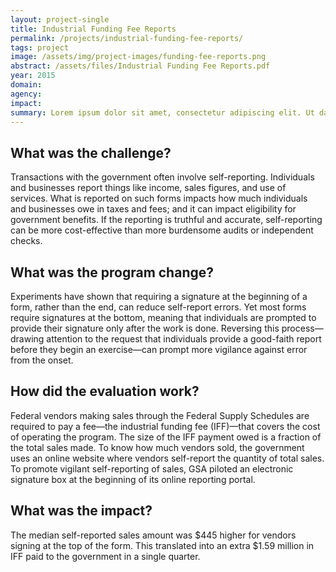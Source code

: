 ```yaml
---
layout: project-single
title: Industrial Funding Fee Reports
permalink: /projects/industrial-funding-fee-reports/
tags: project
image: /assets/img/project-images/funding-fee-reports.png
abstract: /assets/files/Industrial Funding Fee Reports.pdf
year: 2015
domain:
agency:
impact:
summary: Lorem ipsum dolor sit amet, consectetur adipiscing elit. Ut dapibus nisl vitae libero pulvinar tempor.
---
```

## What was the challenge?

Transactions with the government often involve self-reporting. Individuals and businesses report things like income, sales figures, and use of services. What is reported on such forms impacts how much individuals and businesses owe in taxes and fees; and it can impact eligibility for government benefits. If the reporting is truthful and accurate, self-reporting can be more cost-effective than more burdensome audits or independent checks.

## What was the program change?

Experiments have shown that requiring a signature at the beginning of a form, rather than the end, can reduce self-report errors. Yet most forms require signatures at the bottom, meaning that individuals are prompted to provide their signature only after the work is done.  Reversing this process—drawing attention to the request that individuals provide a good-faith report before they begin an exercise—can prompt more vigilance against error from the onset.

## How did the evaluation work?

Federal vendors making sales through the Federal Supply Schedules are required to pay a fee—the industrial funding fee (IFF)—that covers the cost of operating the program. The size of the IFF payment owed is a fraction of the total sales made. To know how much vendors sold, the government uses an online website where vendors self-report the quantity of total sales. To promote vigilant self-reporting of sales, GSA piloted an electronic signature box at the beginning of its online reporting portal.

## What was the impact?

The median self-reported sales amount was $445 higher for vendors signing at the top of the form.  This translated into an extra $1.59 million in IFF paid to the government in a single quarter.
